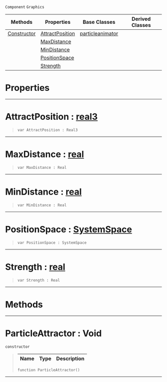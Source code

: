  `Component` `Graphics`



|Methods|Properties|Base Classes|Derived Classes|
|---|---|---|---|
|[ Constructor](https://github.com/zeroengineteam/ZeroDocs/blob/master/code_reference/class_reference/particleattractor.markdown#particleattractor-void)|[ AttractPosition](https://github.com/zeroengineteam/ZeroDocs/blob/master/code_reference/class_reference/particleattractor.markdown#attractposition-zero-eng)|[particleanimator](https://github.com/zeroengineteam/ZeroDocs/blob/master/code_reference/class_reference/particleanimator.markdown)| |
| |[ MaxDistance](https://github.com/zeroengineteam/ZeroDocs/blob/master/code_reference/class_reference/particleattractor.markdown#maxdistance-zero-engine)| | |
| |[ MinDistance](https://github.com/zeroengineteam/ZeroDocs/blob/master/code_reference/class_reference/particleattractor.markdown#mindistance-zero-engine)| | |
| |[ PositionSpace](https://github.com/zeroengineteam/ZeroDocs/blob/master/code_reference/class_reference/particleattractor.markdown#positionspace-zero-engin)| | |
| |[ Strength](https://github.com/zeroengineteam/ZeroDocs/blob/master/code_reference/class_reference/particleattractor.markdown#strength-zero-engine-doc)| | |


 #  Properties


---  
 #  AttractPosition : [real3](https://github.com/zeroengineteam/ZeroDocs/blob/master/code_reference/zilch_base_types/real3.markdown)

> 
> ``` lang=cpp, name=Zilch
> var AttractPosition : Real3


---  
 #  MaxDistance : [real](https://github.com/zeroengineteam/ZeroDocs/blob/master/code_reference/zilch_base_types/real.markdown)

> 
> ``` lang=cpp, name=Zilch
> var MaxDistance : Real


---  
 #  MinDistance : [real](https://github.com/zeroengineteam/ZeroDocs/blob/master/code_reference/zilch_base_types/real.markdown)

> 
> ``` lang=cpp, name=Zilch
> var MinDistance : Real


---  
 #  PositionSpace : [SystemSpace](https://github.com/zeroengineteam/ZeroDocs/blob/master/code_reference/enum_reference.markdown#systemspace)

> 
> ``` lang=cpp, name=Zilch
> var PositionSpace : SystemSpace


---  
 #  Strength : [real](https://github.com/zeroengineteam/ZeroDocs/blob/master/code_reference/zilch_base_types/real.markdown)

> 
> ``` lang=cpp, name=Zilch
> var Strength : Real


---  
 #  Methods


---  
 #  ParticleAttractor : Void

 `constructor`

> 
> |Name|Type|Description|
> |---|---|---|
> ``` lang=cpp, name=Zilch
> function ParticleAttractor()
> ``` 


---  
 

 
